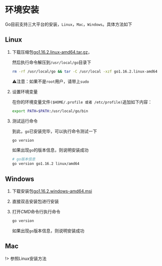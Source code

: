# 环境安装

Go目前支持三大平台的安装，`Linux`，`Mac`，`Windows`。具体方法如下

## Linux

1. 下载压缩包[go1.16.2.linux-amd64.tar.gz](https://golang.org/dl/go1.16.2.linux-amd64.tar.gz)，

	然后执行命令解压到`/usr/local/go`目录下

    ```bash
    rm -rf /usr/local/go && tar -C /usr/local -xzf go1.16.2.linux-amd64.tar.gz
    ```

	⚠️注意：如果不是`root`用户，请带上`sudo`

2. 设置环境变量

	在你的环境变量文件`($HOME/.profile 或者 /etc/profile)`追加如下内容：

    ```bash
    export PATH=$PATH:/usr/local/go/bin
    ```

3. 测试运行命令

	到此，`go`已安装完毕，可以执行命令测试一下

    ```bash
    go version
    ```

	如果出现`go`的版本信息，则说明安装成功

    ```bash
    # go版本信息
    go version go1.16.2 linux/amd64
    ```

## Windows

1. 下载安装包[go1.16.2.windows-amd64.msi](https://golang.org/dl/go1.16.2.windows-amd64.msi)

2. 直接双击安装包进行安装

3. 打开*CMD*命令行执行命令

   ```bash
   go version
   ```

   如果出现`go`版本信息，则说明安装成功

## Mac

!> 参照Linux安装方法